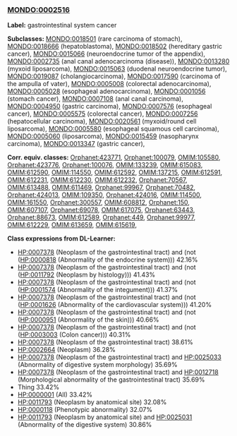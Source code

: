 
### [MONDO:0002516](http://purl.obolibrary.org/obo/MONDO_0002516)
**Label:** gastrointestinal system cancer

**Subclasses:** [MONDO:0018501](http://purl.obolibrary.org/obo/MONDO_0018501) (rare carcinoma of stomach), [MONDO:0018666](http://purl.obolibrary.org/obo/MONDO_0018666) (hepatoblastoma), [MONDO:0018502](http://purl.obolibrary.org/obo/MONDO_0018502) (hereditary gastric cancer), [MONDO:0015066](http://purl.obolibrary.org/obo/MONDO_0015066) (neuroendocrine tumor of the appendix), [MONDO:0002735](http://purl.obolibrary.org/obo/MONDO_0002735) (anal canal adenocarcinoma (disease)), [MONDO:0013280](http://purl.obolibrary.org/obo/MONDO_0013280) (myxoid liposarcoma), [MONDO:0015063](http://purl.obolibrary.org/obo/MONDO_0015063) (duodenal neuroendocrine tumor), [MONDO:0019087](http://purl.obolibrary.org/obo/MONDO_0019087) (cholangiocarcinoma), [MONDO:0017590](http://purl.obolibrary.org/obo/MONDO_0017590) (carcinoma of the ampulla of vater), [MONDO:0005008](http://purl.obolibrary.org/obo/MONDO_0005008) (colorectal adenocarcinoma), [MONDO:0005028](http://purl.obolibrary.org/obo/MONDO_0005028) (esophageal adenocarcinoma), [MONDO:0001056](http://purl.obolibrary.org/obo/MONDO_0001056) (stomach cancer), [MONDO:0007108](http://purl.obolibrary.org/obo/MONDO_0007108) (anal canal carcinoma), [MONDO:0004950](http://purl.obolibrary.org/obo/MONDO_0004950) (gastric carcinoma), [MONDO:0007576](http://purl.obolibrary.org/obo/MONDO_0007576) (esophageal cancer), [MONDO:0005575](http://purl.obolibrary.org/obo/MONDO_0005575) (colorectal cancer), [MONDO:0007256](http://purl.obolibrary.org/obo/MONDO_0007256) (hepatocellular carcinoma), [MONDO:0020561](http://purl.obolibrary.org/obo/MONDO_0020561) (myxoid/round cell liposarcoma), [MONDO:0005580](http://purl.obolibrary.org/obo/MONDO_0005580) (esophageal squamous cell carcinoma), [MONDO:0005060](http://purl.obolibrary.org/obo/MONDO_0005060) (liposarcoma), [MONDO:0015459](http://purl.obolibrary.org/obo/MONDO_0015459) (nasopharynx carcinoma), [MONDO:0013347](http://purl.obolibrary.org/obo/MONDO_0013347) (gastric cancer), 

**Corr. equiv. classes:** [Orphanet:423771](http://www.orpha.net/ORDO/Orphanet_423771), [Orphanet:100079](http://www.orpha.net/ORDO/Orphanet_100079), [OMIM:105580](http://purl.obolibrary.org/obo/OMIM_105580), [Orphanet:423776](http://www.orpha.net/ORDO/Orphanet_423776), [Orphanet:100076](http://www.orpha.net/ORDO/Orphanet_100076), [OMIM:133239](http://purl.obolibrary.org/obo/OMIM_133239), [OMIM:615083](http://purl.obolibrary.org/obo/OMIM_615083), [OMIM:612590](http://purl.obolibrary.org/obo/OMIM_612590), [OMIM:114550](http://purl.obolibrary.org/obo/OMIM_114550), [OMIM:612592](http://purl.obolibrary.org/obo/OMIM_612592), [OMIM:137215](http://purl.obolibrary.org/obo/OMIM_137215), [OMIM:612591](http://purl.obolibrary.org/obo/OMIM_612591), [OMIM:612231](http://purl.obolibrary.org/obo/OMIM_612231), [OMIM:612230](http://purl.obolibrary.org/obo/OMIM_612230), [OMIM:612232](http://purl.obolibrary.org/obo/OMIM_612232), [Orphanet:70567](http://www.orpha.net/ORDO/Orphanet_70567), [OMIM:613488](http://purl.obolibrary.org/obo/OMIM_613488), [OMIM:611469](http://purl.obolibrary.org/obo/OMIM_611469), [Orphanet:99967](http://www.orpha.net/ORDO/Orphanet_99967), [Orphanet:70482](http://www.orpha.net/ORDO/Orphanet_70482), [Orphanet:424013](http://www.orpha.net/ORDO/Orphanet_424013), [OMIM:109350](http://purl.obolibrary.org/obo/OMIM_109350), [Orphanet:424016](http://www.orpha.net/ORDO/Orphanet_424016), [OMIM:114500](http://purl.obolibrary.org/obo/OMIM_114500), [OMIM:161550](http://purl.obolibrary.org/obo/OMIM_161550), [Orphanet:300557](http://www.orpha.net/ORDO/Orphanet_300557), [OMIM:608812](http://purl.obolibrary.org/obo/OMIM_608812), [Orphanet:150](http://www.orpha.net/ORDO/Orphanet_150), [OMIM:607107](http://purl.obolibrary.org/obo/OMIM_607107), [Orphanet:69078](http://www.orpha.net/ORDO/Orphanet_69078), [OMIM:617075](http://purl.obolibrary.org/obo/OMIM_617075), [Orphanet:63443](http://www.orpha.net/ORDO/Orphanet_63443), [Orphanet:88673](http://www.orpha.net/ORDO/Orphanet_88673), [OMIM:612589](http://purl.obolibrary.org/obo/OMIM_612589), [Orphanet:449](http://www.orpha.net/ORDO/Orphanet_449), [Orphanet:99977](http://www.orpha.net/ORDO/Orphanet_99977), [OMIM:612229](http://purl.obolibrary.org/obo/OMIM_612229), [OMIM:613659](http://purl.obolibrary.org/obo/OMIM_613659), [OMIM:615619](http://purl.obolibrary.org/obo/OMIM_615619), 

**Class expressions from DL-Learner:**

- [HP:0007378](http://purl.obolibrary.org/obo/HP_0007378) (Neoplasm of the gastrointestinal tract) and (not ([HP:0000818](http://purl.obolibrary.org/obo/HP_0000818) (Abnormality of the endocrine system))) 42.16%
- [HP:0007378](http://purl.obolibrary.org/obo/HP_0007378) (Neoplasm of the gastrointestinal tract) and (not ([HP:0011792](http://purl.obolibrary.org/obo/HP_0011792) (Neoplasm by histology))) 41.43%
- [HP:0007378](http://purl.obolibrary.org/obo/HP_0007378) (Neoplasm of the gastrointestinal tract) and (not ([HP:0001574](http://purl.obolibrary.org/obo/HP_0001574) (Abnormality of the integument))) 41.37%
- [HP:0007378](http://purl.obolibrary.org/obo/HP_0007378) (Neoplasm of the gastrointestinal tract) and (not ([HP:0001626](http://purl.obolibrary.org/obo/HP_0001626) (Abnormality of the cardiovascular system))) 41.20%
- [HP:0007378](http://purl.obolibrary.org/obo/HP_0007378) (Neoplasm of the gastrointestinal tract) and (not ([HP:0000951](http://purl.obolibrary.org/obo/HP_0000951) (Abnormality of the skin))) 40.66%
- [HP:0007378](http://purl.obolibrary.org/obo/HP_0007378) (Neoplasm of the gastrointestinal tract) and (not ([HP:0003003](http://purl.obolibrary.org/obo/HP_0003003) (Colon cancer))) 40.31%
- [HP:0007378](http://purl.obolibrary.org/obo/HP_0007378) (Neoplasm of the gastrointestinal tract) 38.61%
- [HP:0002664](http://purl.obolibrary.org/obo/HP_0002664) (Neoplasm) 36.28%
- [HP:0007378](http://purl.obolibrary.org/obo/HP_0007378) (Neoplasm of the gastrointestinal tract) and [HP:0025033](http://purl.obolibrary.org/obo/HP_0025033) (Abnormality of digestive system morphology) 35.69%
- [HP:0007378](http://purl.obolibrary.org/obo/HP_0007378) (Neoplasm of the gastrointestinal tract) and [HP:0012718](http://purl.obolibrary.org/obo/HP_0012718) (Morphological abnormality of the gastrointestinal tract) 35.69%
- Thing 33.42%
- [HP:0000001](http://purl.obolibrary.org/obo/HP_0000001) (All) 33.42%
- [HP:0011793](http://purl.obolibrary.org/obo/HP_0011793) (Neoplasm by anatomical site) 32.08%
- [HP:0000118](http://purl.obolibrary.org/obo/HP_0000118) (Phenotypic abnormality) 32.07%
- [HP:0011793](http://purl.obolibrary.org/obo/HP_0011793) (Neoplasm by anatomical site) and [HP:0025031](http://purl.obolibrary.org/obo/HP_0025031) (Abnormality of the digestive system) 30.86%


